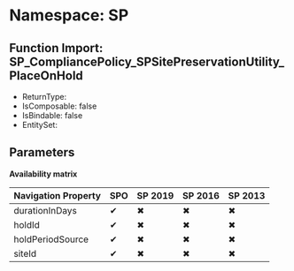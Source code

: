 # Namespace: SP

## Function Import: SP_CompliancePolicy_SPSitePreservationUtility_PlaceOnHold

- ReturnType: 
- IsComposable: false
- IsBindable: false
- EntitySet: 

## Parameters

**Availability matrix**

Navigation Property | SPO | SP 2019 | SP 2016 | SP 2013
----------|-----|---------|---------|--------
durationInDays | ✔ | ✖ | ✖ | ✖
holdId | ✔ | ✖ | ✖ | ✖
holdPeriodSource | ✔ | ✖ | ✖ | ✖
siteId | ✔ | ✖ | ✖ | ✖
